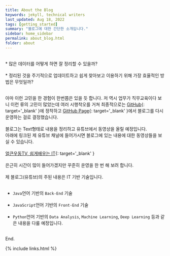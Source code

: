 ```yaml
---
title: About the Blog
keywords: jekyll, technical writers
last_updated: Aug 18, 2022
tags: [getting_started]
summary: "블로그에 대한 간단한 소개입니다."
sidebar: home_sidebar
permalink: about_blog.html
folder: about
---
```

<br>
* 많은 데이터를 어떻게 하면 잘 정리할 수 있을까?
<br><br>
* 정리된 것을 주기적으로 업데이트하고 쉽게 찾아보고 이용하기 위해 가장 효율적인 방법은 무엇일까?
<br><br>

아마 이런 고민을 한 경험이 한번쯤은 있을 듯 합니다. 저 역시 업무가 직무교육이다 보니 이런 류의 고민이
많았는데 여러 시행착오를 거쳐 최종적으로는 [GitHub](https://github.com/){: target='_blank' }에
정착하고 [GitHub Page](http://moon9342.github.io/){: target='_blank' }에서 블로그를 다시 운영하는 걸로 결정했습니다.
<br><br>
블로그는 Text형태로 내용을 정리하고 유튜브에서 동영상을 올릴 예정입니다.
<br> 
아래에 링크된 제 유튜브 채널에 들어가시면 블로그에 있는 내용에 대한 동영상들을 보실 수 있습니다.
<br><br>
[얼큰우동TV, 쉽게배우는 IT](https://www.youtube.com/channel/UCp-MztINXTRVkRGCnqnYNlQ){: target='_blank' }
<br><br>
은근히 시간이 많이 들어가겠지만 꾸준히 운영을 한 번 해 보려 합니다.
<br><br>
제 블로그(유튜브)의 주된 내용은 IT 기반 기술입니다. 
<br><br>
* `Java`언어 기반의 `Back-End` 기술
<br><br>
* `JavaScript`언어 기반의 `Front-End` 기술
<br><br>
* `Python`언어 기반의 `Data Analysis`, `Machine Learning`, `Deep Learning` 등과 같은 내용을 다룰 예정입니다.
<br><br>

End.

{% include links.html %}
